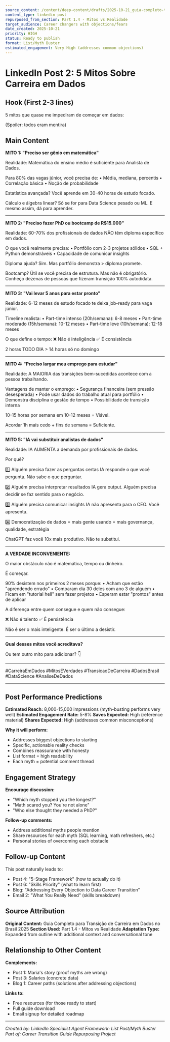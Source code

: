 ```yaml
---
source_content: /content/deep-content/drafts/2025-10-21_guia-completo-transicao-carreira-dados-brasil-outline.md
content_type: linkedin-post
repurposed_from_section: Part 1.4 - Mitos vs Realidade
target_audience: Career changers with objections/fears
date_created: 2025-10-21
priority: HIGH
status: Ready to publish
format: List/Myth Buster
estimated_engagement: Very High (addresses common objections)
---
```


# LinkedIn Post 2: 5 Mitos Sobre Carreira em Dados

## Hook (First 2-3 lines)

5 mitos que quase me impediram de começar em dados:

(Spoiler: todos eram mentira)

## Main Content

**MITO 1: "Preciso ser gênio em matemática"**

Realidade: Matemática do ensino médio é suficiente para Analista de Dados.

Para 80% das vagas júnior, você precisa de:
• Média, mediana, percentis
• Correlação básica
• Noção de probabilidade

Estatística avançada? Você aprende em 30-40 horas de estudo focado.

Cálculo e álgebra linear? Só se for para Data Science pesado ou ML. E mesmo assim, dá para aprender.

---

**MITO 2: "Preciso fazer PhD ou bootcamp de R$15.000"**

Realidade: 60-70% dos profissionais de dados NÃO têm diploma específico em dados.

O que você realmente precisa:
• Portfólio com 2-3 projetos sólidos
• SQL + Python demonstráveis
• Capacidade de comunicar insights

Diploma ajuda? Sim. Mas portfólio demonstra > diploma promete.

Bootcamp? Útil se você precisa de estrutura. Mas não é obrigatório. Conheço dezenas de pessoas que fizeram transição 100% autodidata.

---

**MITO 3: "Vai levar 5 anos para estar pronto"**

Realidade: 6-12 meses de estudo focado te deixa job-ready para vaga júnior.

Timeline realista:
• Part-time intenso (20h/semana): 6-8 meses
• Part-time moderado (15h/semana): 10-12 meses
• Part-time leve (10h/semana): 12-18 meses

O que define o tempo:
❌ Não é inteligência
✅ É consistência

2 horas TODO DIA > 14 horas só no domingo

---

**MITO 4: "Preciso largar meu emprego para estudar"**

Realidade: A MAIORIA das transições bem-sucedidas acontece com a pessoa trabalhando.

Vantagens de manter o emprego:
• Segurança financeira (sem pressão desesperada)
• Pode usar dados do trabalho atual para portfólio
• Demonstra disciplina e gestão de tempo
• Possibilidade de transição interna

10-15 horas por semana em 10-12 meses = Viável.

Acordar 1h mais cedo + fins de semana = Suficiente.

---

**MITO 5: "IA vai substituir analistas de dados"**

Realidade: IA AUMENTA a demanda por profissionais de dados.

Por quê?

1️⃣ Alguém precisa fazer as perguntas certas
IA responde o que você pergunta. Não sabe o que perguntar.

2️⃣ Alguém precisa interpretar resultados
IA gera output. Alguém precisa decidir se faz sentido para o negócio.

3️⃣ Alguém precisa comunicar insights
IA não apresenta para o CEO. Você apresenta.

4️⃣ Democratização de dados = mais gente usando = mais governança, qualidade, estratégia

ChatGPT faz você 10x mais produtivo. Não te substitui.

---

**A VERDADE INCONVENIENTE:**

O maior obstáculo não é matemática, tempo ou dinheiro.

É começar.

90% desistem nos primeiros 2 meses porque:
• Acham que estão "aprendendo errado"
• Comparam dia 30 deles com ano 3 de alguém
• Ficam em "tutorial hell" sem fazer projetos
• Esperam estar "prontos" antes de aplicar

A diferença entre quem consegue e quem não consegue:

❌ Não é talento
✅ É persistência

Não é ser o mais inteligente.
É ser o último a desistir.

---

**Qual desses mitos você acreditava?**

Ou tem outro mito para adicionar? 👇

---

#CarreiraEmDados #MitosEVerdades #TransicaoDeCarreira #DadosBrasil #DataScience #AnaliseDeDados

---

## Post Performance Predictions

**Estimated Reach:** 8,000-15,000 impressions (myth-busting performs very well)
**Estimated Engagement Rate:** 5-8%
**Saves Expected:** High (reference material)
**Shares Expected:** High (addresses common misconceptions)

**Why it will perform:**
- Addresses biggest objections to starting
- Specific, actionable reality checks
- Combines reassurance with honesty
- List format = high readability
- Each myth = potential comment thread

## Engagement Strategy

**Encourage discussion:**
- "Which myth stopped you the longest?"
- "Math scared you? You're not alone"
- "Who else thought they needed a PhD?"

**Follow-up comments:**
- Address additional myths people mention
- Share resources for each myth (SQL learning, math refreshers, etc.)
- Personal stories of overcoming each obstacle

## Follow-up Content

This post naturally leads to:
- Post 4: "5-Stage Framework" (how to actually do it)
- Post 6: "Skills Priority" (what to learn first)
- Blog: "Addressing Every Objection to Data Career Transition"
- Email 2: "What You Really Need" (skills breakdown)

## Source Attribution

**Original Content:** Guia Completo para Transição de Carreira em Dados no Brasil 2025
**Section Used:** Part 1.4 - Mitos vs Realidade
**Adaptation Type:** Expanded from outline with additional context and conversational tone

## Relationship to Other Content

**Complements:**
- Post 1: Maria's story (proof myths are wrong)
- Post 3: Salaries (concrete data)
- Blog 1: Career paths (solutions after addressing objections)

**Links to:**
- Free resources (for those ready to start)
- Full guide download
- Email signup for detailed roadmap

---

*Created by: LinkedIn Specialist Agent*
*Framework: List Post/Myth Buster*
*Part of: Career Transition Guide Repurposing Project*
